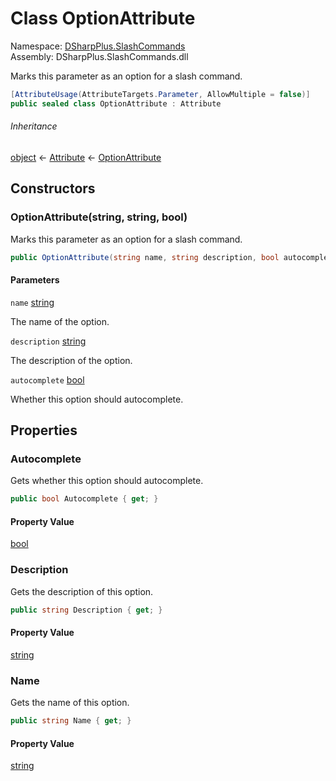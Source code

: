 # Class OptionAttribute

Namespace: [DSharpPlus.SlashCommands](DSharpPlus.SlashCommands.md)  
Assembly: DSharpPlus.SlashCommands.dll

Marks this parameter as an option for a slash command.

```csharp
[AttributeUsage(AttributeTargets.Parameter, AllowMultiple = false)]
public sealed class OptionAttribute : Attribute
```

###### Inheritance

[object](https://learn.microsoft.com/dotnet/api/system.object) ← 
[Attribute](https://learn.microsoft.com/dotnet/api/system.attribute) ← 
[OptionAttribute](DSharpPlus.SlashCommands.OptionAttribute.md)

## Constructors

### <a id="DSharpPlus_SlashCommands_OptionAttribute__ctor_System_String_System_String_System_Boolean_"></a>OptionAttribute\(string, string, bool\)

Marks this parameter as an option for a slash command.

```csharp
public OptionAttribute(string name, string description, bool autocomplete = false)
```

#### Parameters

`name` [string](https://learn.microsoft.com/dotnet/api/system.string)

The name of the option.

`description` [string](https://learn.microsoft.com/dotnet/api/system.string)

The description of the option.

`autocomplete` [bool](https://learn.microsoft.com/dotnet/api/system.boolean)

Whether this option should autocomplete.

## Properties

### <a id="DSharpPlus_SlashCommands_OptionAttribute_Autocomplete"></a>Autocomplete

Gets whether this option should autocomplete.

```csharp
public bool Autocomplete { get; }
```

#### Property Value

[bool](https://learn.microsoft.com/dotnet/api/system.boolean)

### <a id="DSharpPlus_SlashCommands_OptionAttribute_Description"></a>Description

Gets the description of this option.

```csharp
public string Description { get; }
```

#### Property Value

[string](https://learn.microsoft.com/dotnet/api/system.string)

### <a id="DSharpPlus_SlashCommands_OptionAttribute_Name"></a>Name

Gets the name of this option.

```csharp
public string Name { get; }
```

#### Property Value

[string](https://learn.microsoft.com/dotnet/api/system.string)

